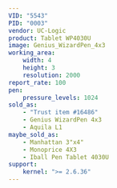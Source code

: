```yaml
---
VID: "5543"
PID: "0003"
vendor: UC-Logic
product: Tablet WP4030U
image: Genius_WizardPen_4x3
working_area:
    width: 4
    height: 3
    resolution: 2000
report_rate: 100
pen:
    pressure_levels: 1024
sold_as:
    - "Trust item #16486"
    - Genius WizardPen 4x3
    - Aquila L1
maybe_sold_as:
    - Manhattan 3"x4"
    - Monoprice 4X3
    - Iball Pen Tablet 4030U
support:
    kernel: ">= 2.6.36"
---
```

